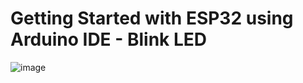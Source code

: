 # Getting Started with ESP32 using Arduino IDE - Blink LED
![image](https://user-images.githubusercontent.com/101488769/177787965-65fa120c-46d8-4218-8b88-02e1ab051f78.png)
